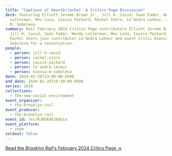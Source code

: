 ```yaml
---
title: "Captives of Heartbr(ache): A Critics Page Discussion"
deck: Featuring Elliott Jerome Brown Jr., Jill H. Casid, Sean Fader, Wendy
  Lotterman, Mev Luna, Cassie Packard, Rachel Stern, Le’Andra LeSeur, and Ksenia
  M. Soboleva
summary: Rail February 2024 Critics Page contributors Elliott Jerome Brown Jr.,
  Jill H. Casid, Sean Fader, Wendy Lotterman, Mev Luna, Cassie Packard, and
  Rachel Stern join contributor Le’Andra LeSeur and Guest Critic Ksenia M.
  Soboleva for a conversation.
people:
  - person: jill-h-casid
  - person: rachel-stern
  - person: cassie-packard
  - person: le’andra-leseur
  - person: ksenia-m-soboleva
date: 2024-02-26T13:00:00-0500
end_date: 2024-02-26T14:30:00-0500
series: 1010
collections:
  - the-new-social-environment
event_organizer:
  - the-brooklyn-rail
event_producer:
  - the-brooklyn-rail
event_id: recrRJROE0k2KGbIa
event_platform:
  - zoom
soldout: false
---
```

[R﻿ead the *Brooklyn Rail*'s February 2024 Critics Page →](https://brooklynrail.org/2024/2/criticspage)